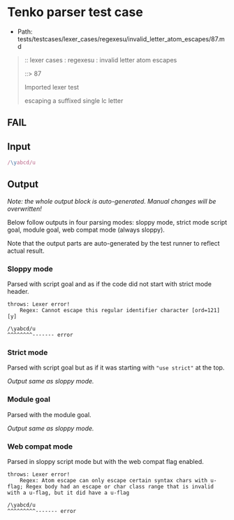 # Tenko parser test case

- Path: tests/testcases/lexer_cases/regexesu/invalid_letter_atom_escapes/87.md

> :: lexer cases : regexesu : invalid letter atom escapes
>
> ::> 87
>
> Imported lexer test
>
> escaping a suffixed single lc letter

## FAIL

## Input

`````js
/\yabcd/u
`````

## Output

_Note: the whole output block is auto-generated. Manual changes will be overwritten!_

Below follow outputs in four parsing modes: sloppy mode, strict mode script goal, module goal, web compat mode (always sloppy).

Note that the output parts are auto-generated by the test runner to reflect actual result.

### Sloppy mode

Parsed with script goal and as if the code did not start with strict mode header.

`````
throws: Lexer error!
    Regex: Cannot escape this regular identifier character [ord=121][y]

/\yabcd/u
^^^^^^^^------- error
`````

### Strict mode

Parsed with script goal but as if it was starting with `"use strict"` at the top.

_Output same as sloppy mode._

### Module goal

Parsed with the module goal.

_Output same as sloppy mode._

### Web compat mode

Parsed in sloppy script mode but with the web compat flag enabled.

`````
throws: Lexer error!
    Regex: Atom escape can only escape certain syntax chars with u-flag; Regex body had an escape or char class range that is invalid with a u-flag, but it did have a u-flag

/\yabcd/u
^^^^^^^^^------- error
`````

